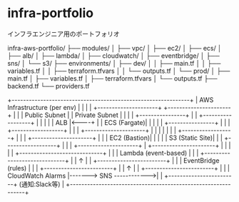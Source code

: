 # infra-portfolio
インフラエンジニア用のポートフォリオ

infra-aws-portfolio/
├── modules/
│   ├── vpc/
│   ├── ec2/
│   ├── ecs/
│   ├── alb/
│   ├── lambda/
│   ├── cloudwatch/
│   ├── eventbridge/
│   ├── sns/
│   └── s3/
├── environments/
│   ├── dev/
│   │   ├── main.tf
│   │   ├── variables.tf
│   │   ├── terraform.tfvars
│   │   └── outputs.tf
│   └── prod/
│       ├── main.tf
│       ├── variables.tf
│       ├── terraform.tfvars
│       └── outputs.tf
├── backend.tf
└── providers.tf

+--------------------------------------------------------------+
|                     AWS Infrastructure (per env)            |
|                                                              |
|  +---------------------+           +----------------------+  |
|  |     Public Subnet   |           |    Private Subnet     | |
|  |  +----------------+ |           |  +------------------+  | |
|  |  |     ALB        |<----+      |  |      ECS (Fargate)|  | |
|  |  +----------------+ |   |      |  +------------------+  | |
|  +---------------------+   |      |                      |  |
|                            |      |  +------------------+  | |
|  +---------------------+   |      |  |      EC2 (Bastion)|  | |
|  |     S3 (Static Site)|   |      |  +------------------+  | |
|  +---------------------+   |      +----------------------+  |
|                            |                                |
|        +-----------------------------+                      |
|        |        Lambda (event-based) |                      |
|        +-----------------------------+                      |
|                    ↑                                         |
|         +------------------------+                          |
|         |   EventBridge (rules)  |                          |
|         +------------------------+                          |
|                    ↑                                         |
|         +------------------------+                          |
|         |   CloudWatch Alarms    |-------> SNS ------------>|
|         +------------------------+        (通知:Slack等)    |
+--------------------------------------------------------------+

